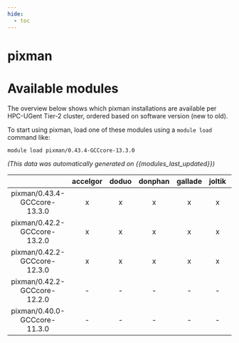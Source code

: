 ```yaml
---
hide:
  - toc
---
```


pixman
======

# Available modules


The overview below shows which pixman installations are available per HPC-UGent Tier-2 cluster, ordered based on software version (new to old).

To start using pixman, load one of these modules using a `module load` command like:

```shell
module load pixman/0.43.4-GCCcore-13.3.0
```

*(This data was automatically generated on {{modules_last_updated}})*  

| |accelgor|doduo|donphan|gallade|joltik|shinx|
| :---: | :---: | :---: | :---: | :---: | :---: | :---: |
|pixman/0.43.4-GCCcore-13.3.0|x|x|x|x|x|x|
|pixman/0.42.2-GCCcore-13.2.0|x|x|x|x|x|x|
|pixman/0.42.2-GCCcore-12.3.0|x|x|x|x|x|x|
|pixman/0.42.2-GCCcore-12.2.0|-|-|-|-|-|x|
|pixman/0.40.0-GCCcore-11.3.0|-|-|-|-|-|x|
